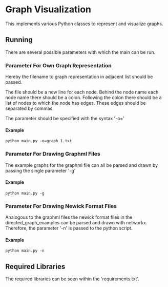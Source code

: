 # Graph Visualization

This implements various Python classes to represent and visualize graphs.

## Running

There are several possible parameters with which the main can be run.

### Parameter For Own Graph Representation

Hereby the filename to graph representation in adjacent list should be passed.

The file should be a new line for each node.
Behind the node name each node name there should be a colon.
Following the colon there should be a list of nodes to which the node has edges.
These edges should be separated by commas.

The parameter should be specified with the syntax '-o='

#### Example
```shell
python main.py -o=graph_1.txt
```

### Parameter For Drawing Graphml Files

The example graphs for the graphml file can all be parsed and drawn by passing the single parameter '-g'

#### Example

```shell
python main.py -g
```

### Parameter For Drawing Newick Format Files

Analogous to the graphml files the newick format files in the directed_graph_examples can be parsed and drawn with networkx.
Therefore, the parameter '-n' is passed to the python script.

#### Example

```shell
python main.py -n
```

## Required Libraries

The required libraries can be seen within the 'requirements.txt'.